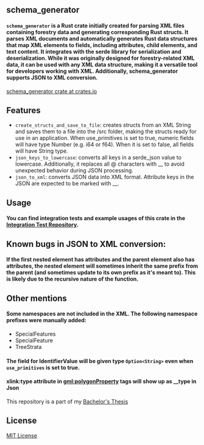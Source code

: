 ## schema_generator

#### `schema_generator` is a Rust crate initially created for parsing XML files containing forestry data and generating corresponding Rust structs. It parses XML documents and automatically generates Rust data structures that map XML elements to fields, including attributes, child elements, and text content. It integrates with the serde library for serialization and deserialization. While it was originally designed for forestry-related XML data, it can be used with any XML data structure, making it a versatile tool for developers working with XML. Additionally, schema_generator supports JSON to XML conversion.

[schema_generator crate at crates.io](https://crates.io/crates/schema_generator)

## Features
- `create_structs_and_save_to_file`: creates structs from an XML String and saves them to a file into the /src folder, making the structs ready for use in an application. When use_primitives is set to true, numeric fields will have type Number (e.g. i64 or f64). When it is set to false, all fields will have String type.
- `json_keys_to_lowercase`: converts all keys in a serde_json value to lowercase. Additionally, it replaces all @ characters with __ to avoid unexpected behavior during JSON processing.
- `json_to_xml`: converts JSON data into XML format. Attribute keys in the JSON are expected to be marked with __.

## Usage

#### You can find integration tests and example usages of this crate in the [Integration Test Repository](https://github.com/mabackma/forestry_structs).

## Known bugs in JSON to XML conversion:

#### If the first nested element has attributes and the parent element also has attributes, the nested element will sometimes inherit the same prefix from the parent (and sometimes update to its own prefix as it's meant to). This is likely due to the recursive nature of the function.

## Other mentions

#### Some namespaces are not included in the XML. The following namespace prefixes were manually added:
- SpecialFeatures
- SpecialFeature
- TreeStrata

#### The field for IdentifierValue will be given type `Option<String>` even when `use_primitives` is set to true.

#### xlink:type attribute in <gml:polygonProperty> tags will show up as __type in Json

This repository is a part of my [Bachelor's Thesis](https://www.theseus.fi/handle/10024/880034)

## License

[MIT License](LICENSE)
